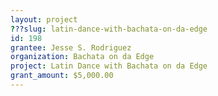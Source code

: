 ```yaml
---
layout: project 
???slug: latin-dance-with-bachata-on-da-edge
id: 198
grantee: Jesse S. Rodriguez
organization: Bachata on da Edge 
project: Latin Dance with Bachata on da Edge  
grant_amount: $5,000.00 
---
```

